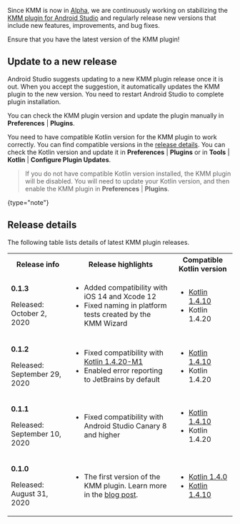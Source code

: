 [//]: # (title: KMM plugin releases)
[//]: # (auxiliary-id: KMM_plugin_releases)

Since KMM is now in [Alpha](kmm-evolution.md), we are continuously working on stabilizing the [KMM plugin for Android Studio](https://plugins.jetbrains.com/plugin/14936-kotlin-multiplatform-mobile) 
and regularly release new versions that include new features, improvements, and bug fixes. 

Ensure that you have the latest version of the KMM plugin!

## Update to a new release

Android Studio suggests updating to a new KMM plugin release once it is out. When you accept the suggestion, it automatically updates the KMM plugin to the new version. 
You need to restart Android Studio to complete plugin installation.

You can check the KMM plugin version and update the plugin manually in **Preferences** | **Plugins**.

You need to have compatible Kotlin version for the KMM plugin to work correctly. You can find compatible versions in the [release details](#release-details).
You can check the Kotlin version and update it in **Preferences** | **Plugins** or in **Tools** | **Kotlin** | **Configure Plugin Updates**.

>If you do not have compatible Kotlin version installed, the KMM plugin will be disabled. You will need to update your Kotlin 
>version, and then enable the KMM plugin in **Preferences** | **Plugins**.
>
{type="note"}

## Release details

The following table lists details of latest KMM plugin releases. 

<table> 
<tr>
<th>
Release info
</th>
<th>
Release highlights
</th>
<th>
Compatible Kotlin version
</th>
</tr>
<tr>
<td>

**0.1.3**

Released: October 2, 2020

</td>
<td>

* Added compatibility with iOS 14 and Xcode 12
* Fixed naming in platform tests created by the KMM Wizard

</td>
<td>

* [Kotlin 1.4.10](https://kotlinlang.org/releases.html#release-details)
* Kotlin 1.4.20

</td>
</tr>
<tr>
<td>

**0.1.2**

Released: September 29, 2020

</td>
<td>

 * Fixed compatibility with [Kotlin 1.4.20-M1](https://kotlinlang.org/eap/#build-details)
 * Enabled error reporting to JetBrains by default

</td>
<td>

* [Kotlin 1.4.10](https://kotlinlang.org/releases.html#release-details)
* Kotlin 1.4.20

</td>
</tr>

<tr>
<td>

**0.1.1**

Released: September 10, 2020

</td>
<td>

* Fixed compatibility with Android Studio Canary 8 and higher

</td>
<td>

* [Kotlin 1.4.10](https://kotlinlang.org/releases.html#release-details)
* Kotlin 1.4.20

</td>
</tr>
<tr>
<td>

**0.1.0**

Released: August 31, 2020

</td>
<td>

* The first version of the KMM plugin. Learn more in the [blog post](https://blog.jetbrains.com/kotlin/2020/08/kotlin-multiplatform-mobile-goes-alpha/).

</td>
<td>

* [Kotlin 1.4.0](https://kotlinlang.org/releases.html#release-details)
* [Kotlin 1.4.10](https://kotlinlang.org/releases.html#release-details)


</td>
</tr>

</table>